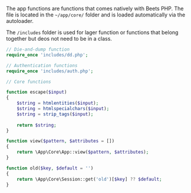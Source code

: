 The app functions are functions that comes natively with Beets PHP. The file is located in the `~/app/core/` folder and is loaded automatically via the autoloader.

The `/includes` folder is used for lager function or functions that belong together but deos not need to be in a class.

```php title="~/app/core/functions.php"
// Die-and-dump function
require_once 'includes/dd.php';

// Authentication functions
require_once 'includes/auth.php';

// Core functions

function escape($input)
{
	$string = htmlentities($input);
	$string = htmlspecialchars($input);
	$string = strip_tags($input);
	
	return $string; 
}

function view($pattern, $attributes = [])
{
	return \App\Core\App::view($pattern, $attributes);
}

function old($key, $default = '')
{
	return \App\Core\Session::get('old')[$key] ?? $default;
}
```